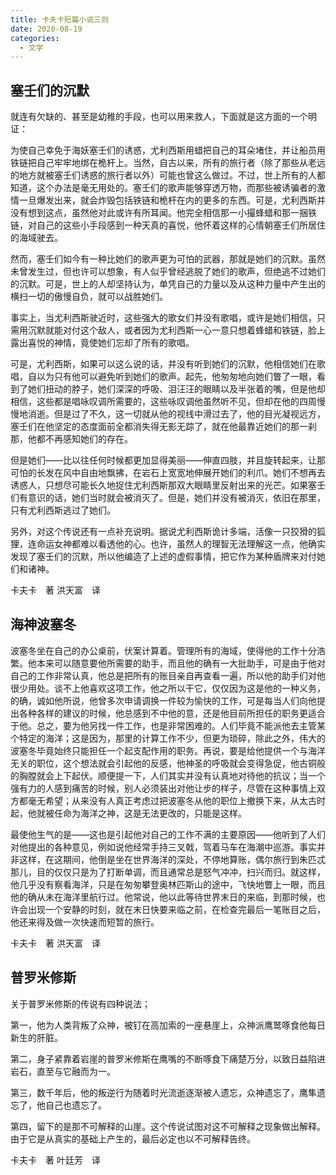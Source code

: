 ```yaml
---
title: 卡夫卡短篇小说三则
date: 2020-08-19
categories:
  - 文学
---
```


## 塞壬们的沉默

就连有欠缺的、甚至是幼稚的手段，也可以用来救人，下面就是这方面的一个明证：

为使自己幸免于海妖塞壬们的诱惑，尤利西斯用蜡把自己的耳朵堵住，并让船员用铁链把自己牢牢地绑在桅杆上。当然，自古以来，所有的旅行者（除了那些从老远的地方就被塞壬们诱惑的旅行者以外）可能也曾这么做过。不过，世上所有的人都知道，这个办法是毫无用处的。塞壬们的歌声能够穿透万物，而那些被诱骗者的激情一旦爆发出来，就会炸毁包括铁链和桅杆在内的更多的东西。可是，尤利西斯并没有想到这点，虽然他对此或许有所耳闻。他完全相信那一小撮蜂蜡和那一捆铁链，对自己的这些小手段感到一种天真的喜悦，他怀着这样的心情朝塞壬们所居住的海域驶去。

然而，塞壬们如今有一种比她们的歌声更为可怕的武器，那就是她们的沉默。虽然未曾发生过，但也许可以想象，有人似乎曾经逃脱了她们的歌声，但绝逃不过她们的沉默。可是，世上的人却坚持认为，单凭自己的力量以及从这种力量中产生出的横扫一切的傲慢自负，就可以战胜她们。

事实上，当尤利西斯驶近时，这些强大的歌女们并没有歌唱，或许是她们相信，只需用沉默就能对付这个敌人，或者因为尤利西斯一心一意只想着蜂蜡和铁链，脸上露出喜悦的神情，竟使她们忘却了所有的歌唱。

可是，尤利西斯，如果可以这么说的话，并没有听到她们的沉默，他相信她们在歌唱，自以为只有他可以避免听到她们的歌声。起先，他匆匆地向她们瞥了一眼，看到了她们扭动的脖子，她们深深的呼吸、泪汪汪的眼睛以及半张着的嘴，但是他却相信，这些都是唱咏叹调所需要的，这些咏叹调他虽然听不见，但却在他的四周慢慢地消逝。但是过了不久，这一切就从他的视线中滑过去了，他的目光凝视远方，塞壬们在他坚定的态度面前全都消失得无影无踪了，就在他最靠近她们的那一刹那，他都不再感知她们的存在。

但是她们——比以往任何时候都更加显得美丽——伸直四肢，并且旋转起来，让那可怕的长发在风中自由地飘拂，在岩石上宽宽地伸展开她们的利爪。她们不想再去诱惑人，只想尽可能长久地捉住尤利西斯那双大眼睛里反射出来的光芒。如果塞壬们有意识的话，她们当时就会被消灭了。但是，她们并没有被消灭，依旧在那里，只有尤利西斯逃过了她们。

另外，对这个传说还有一点补充说明。据说尤利西斯诡计多端，活像一只狡猾的狐狸，连命运女神都难以看透他的心。也许，虽然人的理智无法理解这一点，他确实发现了塞壬们的沉默，所以他编造了上述的虚假事情，把它作为某种盾牌来对付她们和诸神。

卡夫卡&emsp;著
洪天富&emsp;译

## 海神波塞冬

波塞冬坐在自己的办公桌前，伏案计算着。管理所有的海域，使得他的工作十分浩繁。他本来可以随意要他所需要的助手，而且他的确有一大批助手，可是由于他对自己的工作非常认真，他总是把所有的账目亲自再查看一遍，所以他的助手们对他很少用处。谈不上他喜欢这项工作，他之所以干它，仅仅因为这是他的一种义务，的确，诚如他所说，他曾多次申请调换一件较为愉快的工作，可是每当人们向他提出各种各样的建议的时候，他总感到不中他的意，还是他目前所担任的职务更适合于他。总之，要为他另找一件工作，也是非常困难的。人们毕竟不能派他去主管某个特定的海洋；这是因为，那里的计算工作不少，但更为琐碎，除此之外，伟大的波塞冬毕竟始终只能担任一个起支配作用的职务。再说，要是给他提供一个与海洋无关的职位，这个想法就会引起他的反感，他神圣的呼吸就会变得急促，他古铜般的胸膛就会上下起伏。顺便提一下，人们其实并没有认真地对待他的抗议；当一个强有力的人感到痛苦的时候，别人必须装出对他让步的样子，尽管在这种事情上双方都毫无希望；从来没有人真正考虑过把波塞冬从他的职位上撤换下来，从太古时起，他就被任命为海洋之神，这是无法更改的，只能是这样。

最使他生气的是——这也是引起他对自己的工作不满的主要原因——他听到了人们对他提出的各种意见，例如说他经常手持三叉戟，驾着马车在海潮中巡游。事实并非这样，在这期间，他倒是坐在世界海洋的深处，不停地算账，偶尔旅行到朱匹忒那儿，目的仅仅只是为了打断单调，而且通常总是怒气冲冲，扫兴而归。就这样，他几乎没有察看海洋，只是在匆匆攀登奥林匹斯山的途中，飞快地瞥上一眼，而且他的确从未在海洋里航行过。他常说，他以此等待世界末日的来临，到那时候，也许会出现一个安静的时刻，就在末日快要来临之前，在检查完最后一笔账目之后，他还来得及做一次快速而短暂的旅行。

卡夫卡&emsp;著
洪天富&emsp;译

## 普罗米修斯

关于普罗米修斯的传说有四种说法；

第一，他为人类背叛了众神，被钉在高加索的一座悬崖上，众神派鹰鹫啄食他每日新生的肝脏。

第二，身子紧靠着岩崖的普罗米修斯在鹰嘴的不断啄食下痛楚万分，以致日益陷进岩石，直至与它融而为一。

第三，数千年后，他的叛逆行为随着时光流逝逐渐被人遗忘，众神遗忘了，鹰隼遗忘了，他自己也遗忘了。

第四，留下的是那不可解释的山崖。这个传说试图对这不可解释之现象做出解释。由于它是从真实的基础上产生的，最后必定也以不可解释告终。

卡夫卡&emsp;著
叶廷芳&emsp;译
